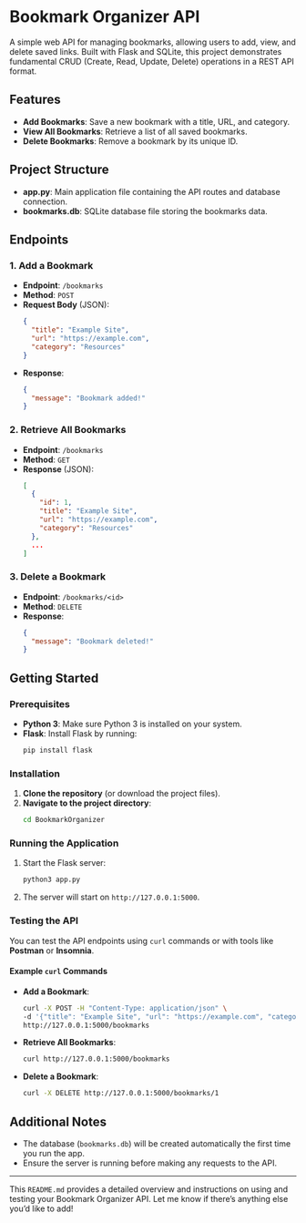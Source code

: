 # Bookmark Organizer API

A simple web API for managing bookmarks, allowing users to add, view, and delete saved links. Built with Flask and SQLite, this project demonstrates fundamental CRUD (Create, Read, Update, Delete) operations in a REST API format.

## Features

- **Add Bookmarks**: Save a new bookmark with a title, URL, and category.
- **View All Bookmarks**: Retrieve a list of all saved bookmarks.
- **Delete Bookmarks**: Remove a bookmark by its unique ID.

## Project Structure

- **app.py**: Main application file containing the API routes and database connection.
- **bookmarks.db**: SQLite database file storing the bookmarks data.

## Endpoints

### 1. Add a Bookmark

- **Endpoint**: `/bookmarks`
- **Method**: `POST`
- **Request Body** (JSON):
  ```json
  {
    "title": "Example Site",
    "url": "https://example.com",
    "category": "Resources"
  }
  ```
- **Response**:
  ```json
  {
    "message": "Bookmark added!"
  }
  ```

### 2. Retrieve All Bookmarks

- **Endpoint**: `/bookmarks`
- **Method**: `GET`
- **Response** (JSON):
  ```json
  [
    {
      "id": 1,
      "title": "Example Site",
      "url": "https://example.com",
      "category": "Resources"
    },
    ...
  ]
  ```

### 3. Delete a Bookmark

- **Endpoint**: `/bookmarks/<id>`
- **Method**: `DELETE`
- **Response**:
  ```json
  {
    "message": "Bookmark deleted!"
  }
  ```

## Getting Started

### Prerequisites

- **Python 3**: Make sure Python 3 is installed on your system.
- **Flask**: Install Flask by running:
  ```bash
  pip install flask
  ```

### Installation

1. **Clone the repository** (or download the project files).
2. **Navigate to the project directory**:
   ```bash
   cd BookmarkOrganizer
   ```

### Running the Application

1. Start the Flask server:
   ```bash
   python3 app.py
   ```
2. The server will start on `http://127.0.0.1:5000`.

### Testing the API

You can test the API endpoints using `curl` commands or with tools like **Postman** or **Insomnia**.

#### Example `curl` Commands

- **Add a Bookmark**:
  ```bash
  curl -X POST -H "Content-Type: application/json" \
  -d '{"title": "Example Site", "url": "https://example.com", "category": "Resources"}' \
  http://127.0.0.1:5000/bookmarks
  ```

- **Retrieve All Bookmarks**:
  ```bash
  curl http://127.0.0.1:5000/bookmarks
  ```

- **Delete a Bookmark**:
  ```bash
  curl -X DELETE http://127.0.0.1:5000/bookmarks/1
  ```

## Additional Notes

- The database (`bookmarks.db`) will be created automatically the first time you run the app.
- Ensure the server is running before making any requests to the API.

---

This `README.md` provides a detailed overview and instructions on using and testing your Bookmark Organizer API. Let me know if there’s anything else you’d like to add!
